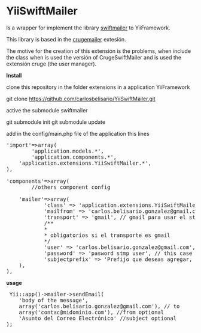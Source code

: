 YiiSwiftMailer
==============

Is a wrapper for implement the library <a href="https://github.com/swiftmailer/swiftmailer">swiftmailer</a> to YiiFramework.

This library is based in the <a href="https://github.com/yiiframeworkenespanol/crugemailer">crugemailer</a> extesión.

The motive for the creation of this extensión is the problems, when include  the class when is used the versión of CrugeSwiftMailer and is used the extensión cruge (the user manager).


<b>Install</b>

clone this repository in the folder extensions in a application YiiFramework 


git clone https://github.com/carlosbelisario/YiiSwiftMailer.git

active the submodule swiftmailer

git submodule init 
git submodule update

add in the config/main.php file of the application this lines

<pre>
'import'=>array(
		'application.models.*',
		'application.components.*',
    'application.extensions.YiiSwiftMailer.*',
),

'components'=>array(
		//others component config
		
	'mailer'=>array(
            'class' => 'application.extensions.YiiSwiftMailer.YiiSwiftMailer',
            'mailfrom' => 'carlos.belisario.gonzalez@gmail.com',
            'transport' => 'gmail', // gmail para usar el stmp de gmail (recomendado), no especificarlo trabajara la librería con la función mail de php
            /**
            *
            * obligatorios si el transporte es gmail
            */
            'user' => 'carlos.belisario.gonzalez@gmail.com',
            'password' => 'pasword stmp user', // this case  is the password of gmail
            'subjectprefix' => 'Prefijo que deseas agregar, es opcional - ',
    ),
),
</pre>
 <b> usage</b>

<pre>
 Yii::app()->mailer->sendEmail(
    'body of the message',
    array('carlos.belisario.gonzalez@gmail.com'), // to
    array('contac@midominio.com'), //from optional
    'Asunto del Correo Electrónico' //subject optional
); 
</pre>


